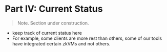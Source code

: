 # Part IV: Current Status
> Note. Section under construction.

- keep track of current status here
- For example, some clients are more rest than others, some of our tools have integrated certain zkVMs and not others.